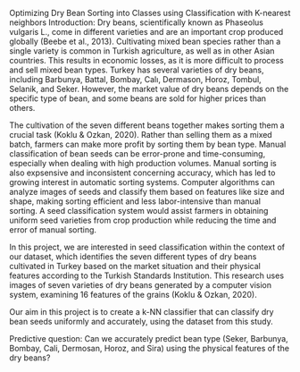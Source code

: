 Optimizing Dry Bean Sorting into Classes using Classification with K-nearest neighbors
Introduction:
Dry beans, scientifically known as Phaseolus vulgaris L., come in different varieties and are an important crop produced globally (Beebe et al., 2013). Cultivating mixed bean species rather than a single variety is common in Turkish agriculture, as well as in other Asian countries. This results in economic losses, as it is more difficult to process and sell mixed bean types. Turkey has several varieties of dry beans, including Barbunya, Battal, Bombay, Calı, Dermason, Horoz, Tombul, Selanik, and Seker. However, the market value of dry beans depends on the specific type of bean, and some beans are sold for higher prices than others.

The cultivation of the seven different beans together makes sorting them a crucial task (Koklu & Ozkan, 2020). Rather than selling them as a mixed batch, farmers can make more profit by sorting them by bean type. Manual classification of bean seeds can be error-prone and time-consuming, especially when dealing with high production volumes. Manual sorting is also expsensive and inconsistent concerning accuracy, which has led to growing interest in automatic sorting systems. Computer algorithms can analyze images of seeds and classify them based on features like size and shape, making sorting efficient and less labor-intensive than manual sorting. A seed classification system would assist farmers in obtaining uniform seed varieties from crop production while reducing the time and error of manual sorting.

In this project, we are interested in seed classification within the context of our dataset, which identifies the seven different types of dry beans cultivated in Turkey based on the market situation and their physical features according to the Turkish Standards Institution. This research uses images of seven varieties of dry beans generated by a computer vision system, examining 16 features of the grains (Koklu & Ozkan, 2020).

Our aim in this project is to create a k-NN classifier that can classify dry bean seeds uniformly and accurately, using the dataset from this study.

Predictive question: Can we accurately predict bean type (Seker, Barbunya, Bombay, Cali, Dermosan, Horoz, and Sira) using the physical features of the dry beans?
